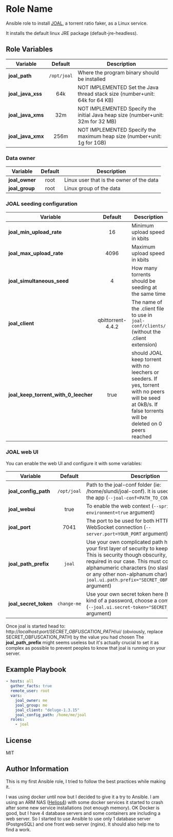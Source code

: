 # Role Name

Ansible role to install [JOAL](https://github.com/anthonyraymond/joal), a torrent ratio faker, as a Linux service.

It installs the default linux JRE package (default-jre-headless).

## Role Variables

| Variable          | Default     | Description |
|-------------------|:-----------:|-------------|
| **joal_path**     | `/opt/joal` | Where the program binary should be installed |
| **joal_java_xss** | 64k         | NOT IMPLEMENTED Set the Java thread stack size (number+unit: 64k for 64 KB) |
| **joal_java_xms** | 32m         | NOT IMPLEMENTED Specify the initial Java heap size (number+unit: 32m for 32 MB) |
| **joal_java_xmx** | 256m         | NOT IMPLEMENTED Specify the maximum heap size (number+unit: 1g for 1GB) |

### Data owner

| Variable       | Default | Description |
|----------------|:-------:|-------------|
| **joal_owner** | root    | Linux user that is the owner of the data |
| **joal_group** | root    | Linux group of the data |

### JOAL seeding configuration

| Variable       | Default | Description |
|----------------|:-------:|-------------|
| **joal_min_upload_rate** | 16    | Minimum upload speed in kbits |
| **joal_max_upload_rate** | 4096  | Maximum upload speed in kbits |
| **joal_simultaneous_seed** | 4   | How many torrents should be seeding at the same time |
| **joal_client** | qbittorrent-4.4.2 | The name of the .client file to use in `joal-conf/clients/` (without the .client extension) |
| **joal_keep_torrent_with_0_leecher** | true |  should JOAL keep torrent with no leechers or seeders. If yes, torrent with no peers will be seed at 0kB/s. If false torrents will be deleted on 0 peers reached |

### JOAL web UI

You can enable the web UI and configure it with some variables:

| Variable       | Default | Description |
|----------------|:-------:|-------------|
| **joal_config_path** | `/opt/joal` | Path to the joal-conf folder (ie: /home/slundi/joal-conf). It is used when starting the app (`--joal-conf=PATH_TO_CONF` argument) |
| **joal_webui** | true    | To enable the web context (`--spring.main.web-environment=true` argument) |
| **joal_port**  | 7041    | The port to be used for both HTTP and WebSocket connection (`--server.port=YOUR_PORT` argument) |
| **joal_path_prefix** | `joal` | Use your own complicated path here (this will be your first layer of security to keep joal secret). This is security though obscurity, but it is required in our case. This must contains only alphanumeric characters (no slash, backslash, or any other non-alphanum char) (`--joal.ui.path.prefix="SECRET_OBFUSCATION_PATH"` argument) |
| **joal_secret_token** | `change-me` | Use your own secret token here (this is some kind of a password, choose a complicated one) (`--joal.ui.secret-token="SECRET_TOKEN"` argument) |

Once joal is started head to: http://_localhost_:_port_/_SECRET_OBFUSCATION_PATH_/ui/ (obviously, replace SECRET_OBFUSCATION_PATH) by the value you had chosen The **joal_path_prefix** might seems useless but it's actually crucial to set it as complex as possible to prevent peoples to know that joal is running on your server.

## Example Playbook

```yaml
- hosts: all
  gather_facts: true
  remote_user: root
  vars:
    joal_owner: me
    joal_group: me
    joal_client: "deluge-1.3.15"
    joal_config_path: /home/me/joal
  roles:
    - joal
```

## License

MIT

## Author Information

This is my first Ansible role, I tried to follow the best practices while making it.

I was using docker until now but I decided to give it a try to Ansible. I am using an ARM NAS ([Helios4](https://kobol.io/helios4/)) with some docker services it started to crash after some new service installations (not enough memory). OK Docker is good, but I have 4 database servers and some containers are including a web server. So I started to use Ansible to use only 1 database server (PostgreSQL) and one front web server (nginx). It should also help me to find a work.

